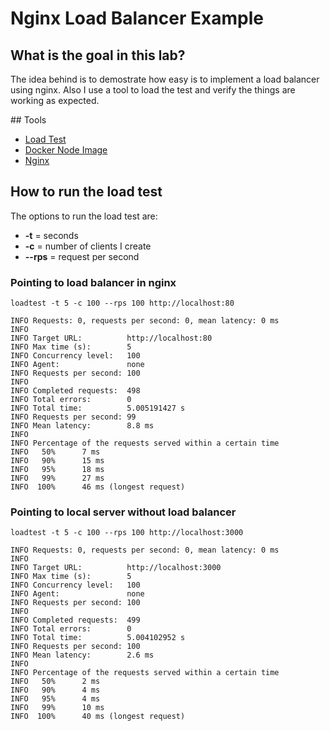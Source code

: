 # Nginx Load Balancer Example

## What is the goal in this lab?

The idea behind is to demostrate how easy is to implement a load balancer using nginx. Also I use a tool to load the test and verify the things are working as expected.

## Tools
* [Load Test](https://www.npmjs.com/package/loadtest)
* [Docker Node Image](https://hub.docker.com/_/node)
* [Nginx](https://docs.nginx.com/nginx/admin-guide/load-balancer/http-load-balancer/)

## How to run the load test

The options to run the load test are:

* **-t** = seconds
* **-c** = number of clients I create
* **--rps** = request per second


### Pointing to load balancer in nginx
```
loadtest -t 5 -c 100 --rps 100 http://localhost:80

INFO Requests: 0, requests per second: 0, mean latency: 0 ms
INFO
INFO Target URL:          http://localhost:80
INFO Max time (s):        5
INFO Concurrency level:   100
INFO Agent:               none
INFO Requests per second: 100
INFO
INFO Completed requests:  498
INFO Total errors:        0
INFO Total time:          5.005191427 s
INFO Requests per second: 99
INFO Mean latency:        8.8 ms
INFO
INFO Percentage of the requests served within a certain time
INFO   50%      7 ms
INFO   90%      15 ms
INFO   95%      18 ms
INFO   99%      27 ms
INFO  100%      46 ms (longest request)
```

### Pointing to local server without load balancer
```
loadtest -t 5 -c 100 --rps 100 http://localhost:3000

INFO Requests: 0, requests per second: 0, mean latency: 0 ms
INFO
INFO Target URL:          http://localhost:3000
INFO Max time (s):        5
INFO Concurrency level:   100
INFO Agent:               none
INFO Requests per second: 100
INFO
INFO Completed requests:  499
INFO Total errors:        0
INFO Total time:          5.004102952 s
INFO Requests per second: 100
INFO Mean latency:        2.6 ms
INFO
INFO Percentage of the requests served within a certain time
INFO   50%      2 ms
INFO   90%      4 ms
INFO   95%      4 ms
INFO   99%      10 ms
INFO  100%      40 ms (longest request)
```

